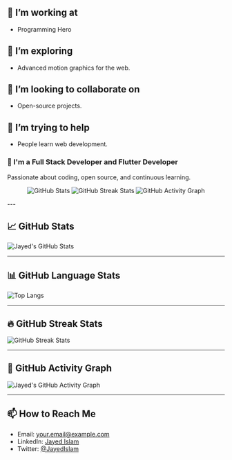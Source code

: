 ## 🔭 I’m working at
- Programming Hero

## 🌱 I’m exploring
- Advanced motion graphics for the web.

## 👯 I’m looking to collaborate on
- Open-source projects.

## 🤔 I’m trying to help
- People learn web development.

### 🌱 I'm a Full Stack Developer and Flutter Developer
Passionate about coding, open source, and continuous learning.
<p align="center">
  <!-- GitHub Stats -->
  <img src="https://github-readme-stats.vercel.app/api?username=jayed-islam&show_icons=true&theme=github_dark&hide_border=true" alt="GitHub Stats" />

  <!-- GitHub Streak Stats -->
  <img src="https://streak-stats.demolab.com/?user=jayed-islam&theme=github-dark-blue&hide_border=true" alt="GitHub Streak Stats" />

  <!-- GitHub Activity Graph -->
  <img src="https://github-readme-activity-graph.vercel.app/graph?username=jayed-islam&theme=github-dark&hide_border=true" alt="GitHub Activity Graph" />
</p>
---

## 📈 GitHub Stats

![Jayed's GitHub Stats](https://github-readme-stats.vercel.app/api?username=jayed-islam&show_icons=true&count_private=true&hide_title=true&hide=prs&theme=radical)

---

## 📊 GitHub Language Stats

![Top Langs](https://github-readme-stats.vercel.app/api/top-langs/?username=jayed-islam&langs_count=10&layout=compact&theme=radical)

---

## 🔥 GitHub Streak Stats

![GitHub Streak Stats](https://github-readme-streak-stats.herokuapp.com/?user=jayed-islam&theme=radical)

---

## 📅 GitHub Activity Graph

![Jayed's GitHub Activity Graph](https://activity-graph.herokuapp.com/graph?username=jayed-islam&theme=radical)

---

## 📫 How to Reach Me
- Email: [your.email@example.com](mailto:your.email@example.com)
- LinkedIn: [Jayed Islam](https://www.linkedin.com/in/jayed-islam)
- Twitter: [@JayedIslam](https://twitter.com/JayedIslam)
